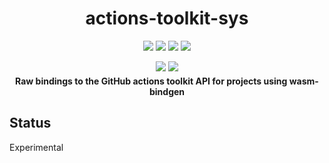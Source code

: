 <div align="center">
  <h1>actions-toolkit-sys</h1>
  <p style="margin-bottom: 0.5ex;">
    <a href="https://crates.io/crates/actions-toolkit-sys"
      ><img src="https://img.shields.io/crates/v/actions-toolkit-sys.svg?logo=rust"
    /></a>
    <a href="https://freebroccolo.github.io/actions-toolkit-sys"
      ><img src="https://img.shields.io/badge/docs-latest-blueviolet?logo=Read-the-docs&logoColor=white"
    /></a>
    <a href="https://github.com/freebroccolo/actions-toolkit-sys/blob/master/rust-toolchain"
      ><img src="https://img.shields.io/badge/toolchain-nightly-blue?logo=rust"
    /></a>
    <a href="https://github.com/freebroccolo/actions-toolkit-sys/blob/master/LICENSE"
      ><img
        src="https://img.shields.io/badge/license-Apache--2.0%20or%20MIT-informational?logo=Open-Source-Initiative"
    /></a>
  </p>
  <p style="margin-bottom: 0.5ex;">
    <a href="https://github.com/freebroccolo/actions-toolkit-sys/actions"
      ><img
        src="https://github.com/freebroccolo/actions-toolkit-sys/workflows/ci/badge.svg"
    /></a>
    <a href="https://crates.io/crates/actions-toolkit-sys"
      ><img
        src="https://img.shields.io/librariesio/release/cargo/actions-toolkit-sys.svg?logo=rust"
    /></a>
  </p>
  <strong>Raw bindings to the GitHub actions toolkit API for projects using wasm-bindgen</strong>
</div>

## Status

Experimental
